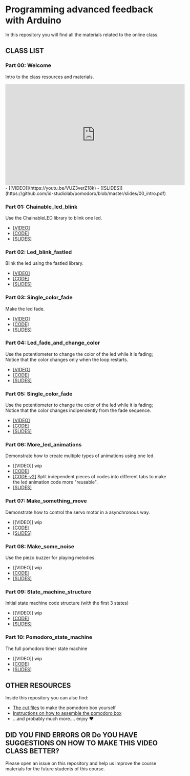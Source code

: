 # Programming advanced feedback with Arduino
In this repository you will find all the materials related to the online class.

## CLASS LIST

### Part 00: Welcome
Intro to the class resources and materials.
<iframe width="560" height="315" src="https://www.youtube.com/embed/VUZ3verZ18k" frameborder="0" allow="accelerometer; autoplay; encrypted-media; gyroscope; picture-in-picture" allowfullscreen></iframe>
- [[VIDEO]](https://youtu.be/VUZ3verZ18k)
- [[SLIDES]](https://github.com/id-studiolab/pomodoro/blob/master/slides/00_intro.pdf)

### Part 01: Chainable_led_blink
Use the ChainableLED library to blink one led.
- [[VIDEO]](https://youtu.be/VHdmtCyc9As)
- [[CODE]](https://github.com/id-studiolab/pomodoro/blob/master/arduino_code/01_chainable_led_blink/01_chainable_led_blink.ino)
- [[SLIDES]](https://github.com/id-studiolab/pomodoro/blob/master/slides/01_chainable_led_blink.pdf)

### Part 02: Led_blink_fastled
Blink the led using the fastled library.
- [[VIDEO]](https://youtu.be/IL3P-2P7awE)
- [[CODE]](https://github.com/id-studiolab/pomodoro/blob/master/arduino_code/02_led_blink_fastled/02_led_blink_fastled.ino)
- [[SLIDES]](https://github.com/id-studiolab/pomodoro/blob/master/slides/02_led_blink_fastled.pdf)

### Part 03: Single_color_fade
Make the led fade.
- [[VIDEO]](https://youtu.be/NF4REAkiJAI)
- [[CODE]](https://github.com/id-studiolab/pomodoro/blob/master/arduino_code/03_color_fade/03_color_fade.ino)
- [[SLIDES]](https://github.com/id-studiolab/pomodoro/blob/master/slides/03_color_fade.pdf)

### Part 04: Led_fade_and_change_color
Use the potentiometer to change the color of the led while it is fading; Notice that the color changes only when the loop restarts.
- [[VIDEO]](https://youtu.be/Id5lu5CNIYE)
- [[CODE]](https://github.com/id-studiolab/pomodoro/blob/master/arduino_code/04_led_fade_and_change_color/04_led_fade_and_change_color.ino)
- [[SLIDES]](https://github.com/id-studiolab/pomodoro/blob/master/slides/04_led_fade_and_change_color.pdf)

### Part 05: Single_color_fade
Use the potentiometer to change the color of the led while it is fading; Notice that the color changes indipendently from the fade sequence.
- [[VIDEO]](https://youtu.be/w7xv-VktZmw)
- [[CODE]](https://github.com/id-studiolab/pomodoro/blob/master/arduino_code/05_led_fade_and_change_color_asynchronous/05_led_fade_and_change_color_asynchronous.ino)
- [[SLIDES]](https://github.com/id-studiolab/pomodoro/blob/master/slides/05_led_fade_and_change_color_asynchronous.pdf)

### Part 06: More_led_animations
Demonstrate how to create multiple types of animations using one led.
- [[VIDEO]] wip
- [[CODE]](https://github.com/id-studiolab/pomodoro/blob/master/arduino_code/06_more_led_animations/06_more_led_animations.ino)
- [[CODE-v2]](https://github.com/id-studiolab/pomodoro/tree/master/arduino_code/06a_structure_the_code_in_multiple_tabs) Split independent pieces of codes into different tabs to make the led animation code more "reusable".
- [[SLIDES]](https://github.com/id-studiolab/pomodoro/blob/master/slides/06_more_led_animations.pdf)

### Part 07: Make_something_move
Demonstrate how to control the servo motor in a asynchronous way.
- [[VIDEO]] wip
- [[CODE]](https://github.com/id-studiolab/pomodoro/tree/master/arduino_code/07_make_something_move)
- [[SLIDES]](https://github.com/id-studiolab/pomodoro/blob/master/slides/07_make_something_move.pdf)

### Part 08: Make_some_noise
Use the piezo buzzer for playing melodies.
- [[VIDEO]] wip
- [[CODE]](https://github.com/id-studiolab/pomodoro/tree/master/arduino_code/08_make_some_noise)
- [[SLIDES]](https://github.com/id-studiolab/pomodoro/blob/master/slides/08_make_some_noise.pdf)

### Part 09: State_machine_structure
Initial state machine code structure (with the first 3 states)
- [[VIDEO]] wip
- [[CODE]](https://github.com/id-studiolab/pomodoro/tree/master/arduino_code/09_state_machine_structure)
- [[SLIDES]](https://github.com/id-studiolab/pomodoro/blob/master/slides/08_state_machine_structure.pdf)

### Part 10: Pomodoro_state_machine
The full pomodoro timer state machine
- [[VIDEO]] wip
- [[CODE]](https://github.com/id-studiolab/pomodoro/tree/master/arduino_code/10_pomodoro_state_machine)
- [[SLIDES]](https://github.com/id-studiolab/pomodoro/blob/master/slides/10_pomodoro_state_machine.pdf)

## OTHER RESOURCES
Inside this repository you can also find:
- [The cut files](https://github.com/id-studiolab/pomodoro/blob/master/cut_files/box.pdf) to make the pomodoro box yourself
- [Instructions on how to assemble the pomodoro box](https://github.com/id-studiolab/pomodoro/tree/master/assembly_instructions)
- ...and probably much more.... enjoy ❤️

## DID YOU FIND ERRORS OR Do YOU HAVE SUGGESTIONS ON HOW TO MAKE THIS VIDEO CLASS BETTER?
Please open an issue on this repository and help us improve the course materials for the future students of this course.
